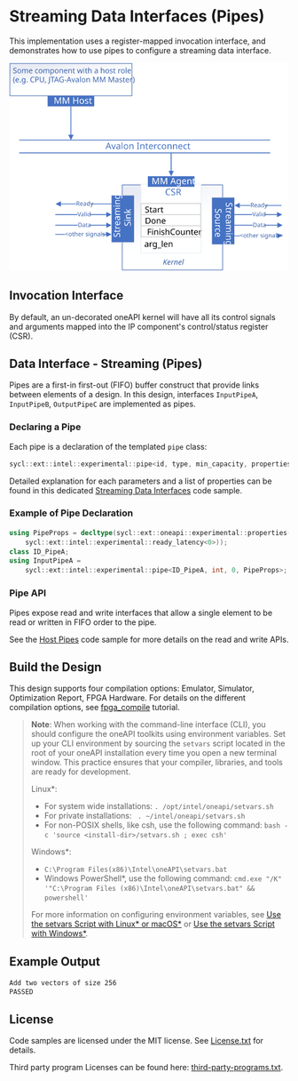 # Streaming Data Interfaces (Pipes)
This implementation uses a register-mapped invocation interface, and demonstrates how to use pipes to configure a streaming data interface.

![](../assets/agent_n_pipe.svg)

## Invocation Interface
By default, an un-decorated oneAPI kernel will have all its control signals and arguments mapped into the IP component's control/status register (CSR).

## Data Interface - Streaming (Pipes)
Pipes are a first-in first-out (FIFO) buffer construct that provide links between elements of a design. In this design, interfaces `InputPipeA`, `InputPipeB`, `OutputPipeC` are implemented as  pipes.

### Declaring a Pipe
Each pipe is a declaration of the templated `pipe` class:
```cpp
sycl::ext::intel::experimental::pipe<id, type, min_capacity, properties>;
```
Detailed explanation for each parameters and a list of properties can be found in this dedicated [Streaming Data Interfaces](DirectProgramming/C++SYCL_FPGA/Tutorials/Features/hls_flow_interfaces/streaming_data_interfaces) code sample.

### Example of Pipe Declaration
```cpp
using PipeProps = decltype(sycl::ext::oneapi::experimental::properties(
    sycl::ext::intel::experimental::ready_latency<0>));
class ID_PipeA;
using InputPipeA =
    sycl::ext::intel::experimental::pipe<ID_PipeA, int, 0, PipeProps>;
```

### Pipe API
Pipes expose read and write interfaces that allow a single element to be read or written in FIFO order to the pipe.

See the [Host Pipes](https://github.com/oneapi-src/oneAPI-samples/tree/master/DirectProgramming/C%2B%2BSYCL_FPGA/Tutorials/Features/experimental/hostpipes) code sample for more details on the read and write APIs.

## Build the Design
This design supports four compilation options: Emulator, Simulator, Optimization Report, FPGA Hardware. For details on the different compilation options, see [fpga_compile](https://github.com/oneapi-src/oneAPI-samples/tree/master/DirectProgramming/C%2B%2BSYCL_FPGA/Tutorials/GettingStarted/fpga_compile) tutorial.

> **Note**: When working with the command-line interface (CLI), you should configure the oneAPI toolkits using environment variables. 
> Set up your CLI environment by sourcing the `setvars` script located in the root of your oneAPI installation every time you open a new terminal window. 
> This practice ensures that your compiler, libraries, and tools are ready for development.
>
> Linux*:
> - For system wide installations: `. /opt/intel/oneapi/setvars.sh`
> - For private installations: ` . ~/intel/oneapi/setvars.sh`
> - For non-POSIX shells, like csh, use the following command: `bash -c 'source <install-dir>/setvars.sh ; exec csh'`
>
> Windows*:
> - `C:\Program Files(x86)\Intel\oneAPI\setvars.bat`
> - Windows PowerShell*, use the following command: `cmd.exe "/K" '"C:\Program Files (x86)\Intel\oneAPI\setvars.bat" && powershell'`
>
> For more information on configuring environment variables, see [Use the setvars Script with Linux* or macOS*](https://www.intel.com/content/www/us/en/develop/documentation/oneapi-programming-guide/top/oneapi-development-environment-setup/use-the-setvars-script-with-linux-or-macos.html) or [Use the setvars Script with Windows*](https://www.intel.com/content/www/us/en/develop/documentation/oneapi-programming-guide/top/oneapi-development-environment-setup/use-the-setvars-script-with-windows.html).

## Example Output

```
Add two vectors of size 256
PASSED
```

## License
Code samples are licensed under the MIT license. See
[License.txt](https://github.com/oneapi-src/oneAPI-samples/blob/master/License.txt) for details.

Third party program Licenses can be found here: [third-party-programs.txt](https://github.com/oneapi-src/oneAPI-samples/blob/master/third-party-programs.txt).